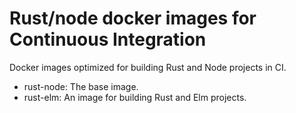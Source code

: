 # Rust/node docker images for Continuous Integration
Docker images optimized for building Rust and Node projects in CI.

* rust-node: The base image.
* rust-elm: An image for building Rust and Elm projects.
